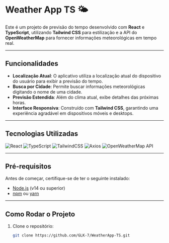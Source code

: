 # Weather App TS 🌤️

Este é um projeto de previsão do tempo desenvolvido com **React** e **TypeScript**, utilizando **Tailwind CSS** para estilização e a API do **OpenWeatherMap** para fornecer informações meteorológicas em tempo real.

---

## Funcionalidades

- **Localização Atual**: O aplicativo utiliza a localização atual do dispositivo do usuário para exibir a previsão do tempo.
- **Busca por Cidade**: Permite buscar informações meteorológicas digitando o nome de uma cidade.
- **Previsão Estendida**: Além do clima atual, exibe detalhes das próximas horas.
- **Interface Responsiva**: Construído com **Tailwind CSS**, garantindo uma experiência agradável em dispositivos móveis e desktops.

---

## Tecnologias Utilizadas

![React](https://img.shields.io/badge/React-v18-blue?logo=react&logoColor=white)
![TypeScript](https://img.shields.io/badge/TypeScript-v4.5-blue?logo=typescript&logoColor=white)
![TailwindCSS](https://img.shields.io/badge/TailwindCSS-v3-blue?logo=tailwindcss&logoColor=white)
![Axios](https://img.shields.io/badge/Axios-v0.27-blue?logo=axios&logoColor=white)
![OpenWeatherMap API](https://img.shields.io/badge/OpenWeatherMap-API-orange?logo=OpenWeatherMap&logoColor=white)

---

## Pré-requisitos

Antes de começar, certifique-se de ter o seguinte instalado:

- [Node.js](https://nodejs.org/) (v14 ou superior)
- [npm](https://www.npmjs.com/) ou [yarn](https://yarnpkg.com/)

---

## Como Rodar o Projeto

1. Clone o repositório:

   ```bash
   git clone https://github.com/GLK-7/WeatherApp-TS.git

